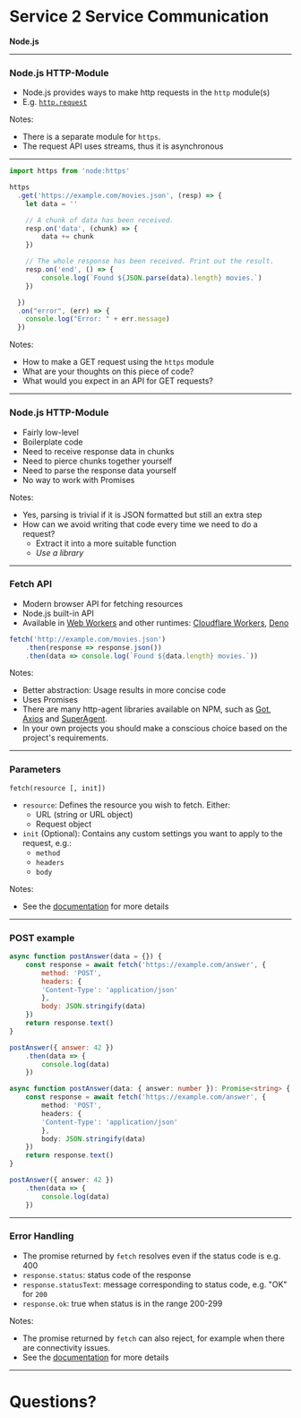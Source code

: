 # Service 2 Service Communication

**Node.js**

<!--
Agenda:
- Node.js HTTP-module
- Fetch API
    - GET with RestTemplate I
    - GET with RestTemplate II
    - POST with RestTemplate I
    - POST with RestTemplate II
- RestTemplate Bean
- RestTemplateBuilder
- Catch the HttpStatusCodeException
- Client-Side Testing
-->

---

### Node.js HTTP-Module

- Node.js provides ways to make http requests in the `http` module(s)
- E.g. [`http.request`](https://nodejs.org/api/http.html#http_http_request_options_callback)

Notes:

- There is a separate module for `https`.
- The request API uses streams, thus it is asynchronous

---

```typescript
import https from 'node:https'

https
  .get('https://example.com/movies.json', (resp) => {
    let data = ''

    // A chunk of data has been received.
    resp.on('data', (chunk) => {
        data += chunk
    })

    // The whole response has been received. Print out the result.
    resp.on('end', () => {
        console.log(`Found ${JSON.parse(data).length} movies.`)
    })

  })
  .on("error", (err) => {
    console.log("Error: " + err.message)
  })
```

Notes:

- How to make a GET request using the `https` module
- What are your thoughts on this piece of code?
- What would you expect in an API for GET requests?

---

### Node.js HTTP-Module

- Fairly low-level
- Boilerplate code
- Need to receive response data in chunks
- Need to pierce chunks together yourself
- Need to parse the response data yourself
- No way to work with Promises

Notes:

- Yes, parsing is trivial if it is JSON formatted but still an extra step
- How can we avoid writing that code every time we need to do a request?
  - Extract it into a more suitable function
  - _Use a library_

---

### Fetch API

- Modern browser API for fetching resources
- Node.js built-in API
- Available in [Web Workers](https://developer.mozilla.org/en-US/docs/Web/API/Web_Workers_API)<!-- .element target="_blank" --> and other runtimes: [Cloudflare Workers](https://developers.cloudflare.com/workers/runtime-apis/fetch)<!-- .element target="_blank" -->, [Deno](https://doc.deno.land/builtin/stable#fetch)<!-- .element target="_blank" -->

```typescript
fetch('http://example.com/movies.json')
    .then(response => response.json())
    .then(data => console.log(`Found ${data.length} movies.`))
```

Notes:

- Better abstraction: Usage results in more concise code
- Uses Promises
- There are many http-agent libraries available on NPM, such as [Got](https://www.npmjs.com/package/got), [Axios](https://www.npmjs.com/package/axios) and [SuperAgent](https://www.npmjs.com/package/superagent).
- In your own projects you should make a conscious choice based on the project's requirements.

---

### Parameters

```
fetch(resource [, init])
```

- `resource`: Defines the resource you wish to fetch. Either:
  - URL (string or URL object)
  - Request object
- `init` (Optional): Contains any custom settings you want to apply to the request, e.g.:
  - `method`
  - `headers`
  - `body`

Notes:

- See the [documentation](https://developer.mozilla.org/en-US/docs/Web/API/WindowOrWorkerGlobalScope/fetch) for more details

---

### POST example

```javascript
async function postAnswer(data = {}) {
    const response = await fetch('https://example.com/answer', {
        method: 'POST',
        headers: {
        'Content-Type': 'application/json'
        },
        body: JSON.stringify(data)
    })
    return response.text()
}

postAnswer({ answer: 42 })
    .then(data => {
        console.log(data)
    })

```
<!-- .element class="code-xl" data-tags="javascript" -->

```typescript
async function postAnswer(data: { answer: number }): Promise<string> {
    const response = await fetch('https://example.com/answer', {
        method: 'POST',
        headers: {
        'Content-Type': 'application/json'
        },
        body: JSON.stringify(data)
    })
    return response.text()
}

postAnswer({ answer: 42 })
    .then(data => {
        console.log(data)
    })

```
<!-- .element class="code-xl" data-tags="typescript" -->

---

### Error Handling

- The promise returned by `fetch` resolves even if the status code is e.g. 400
- `response.status`: status code of the response
- `response.statusText`: message corresponding to status code, e.g. "OK" for `200`
- `response.ok`: true when status is in the range 200-299

Notes:

- The promise returned by `fetch` can also reject, for example when there are connectivity issues.
- See the [documentation](https://developer.mozilla.org/en-US/docs/Web/API/Response) for more details

---

# Questions?
